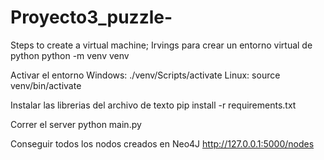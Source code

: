 # Proyecto3_puzzle-


Steps to create a virtual machine; Irvings para crear un entorno virtual de python
    python -m venv venv

Activar el entorno 
    Windows:
    ./venv/Scripts/activate
    Linux:
    source venv/bin/activate

Instalar las librerias del archivo de texto
    pip install -r requirements.txt


Correr el server 
    python main.py


Conseguir todos los nodos creados en Neo4J
    http://127.0.0.1:5000/nodes
